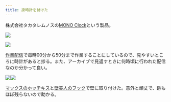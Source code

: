 ```yaml
---
title: 掛時計を付けた
---
```

株式会社タカタレムノスの[MONO Clock](https://www.amazon.co.jp/dp/B004UIT8BK)という製品。

![](https://lh6.googleusercontent.com/8UbQgPEHUIuK76OAO0_ZtJulo7VuiZRNxxP_gHMG3Do9HRwyarXAPm2c0HE0Gz8HrSAB4-cVaIeVXkd5pHZMh81d9NaKK2TX20SWErEQUiDhLofLmFvVMZUR-Kh_6FiKJDJyVXDRU85GGuIlzw)

![](https://lh3.googleusercontent.com/Ekr7-5vgUwH5HwjNO-ZG8Gq8jFjEl8U5mgvpUFXKWv8SNjPdzUKaPR-JJyqLAHBmJcTF_0VeWCTY8_KSblmzdVNsAWCs_qbkwIjm7eJLoyR8FXiEC9VTecvMuKWSFVV0JfH0VIrhL7mIrrdNoQ)

[作業配信](https://www.youtube.com/channel/UC5s-KpSDGzxWPWNv94PnJHw)で毎時00分から50分まで作業することにしているので、見やすいところに時計があると捗る。また、アーカイブで見返すときに何時頃に行われた配信なのか分かって良い。

![](https://lh3.googleusercontent.com/Fm9s-zcsIdagGlWbc-Uh9--KwSJpz9vIdFMeghOOuZHQNE_OP4jHFcu08NJRim6CICzGKW6LHQzUJ6vkHs4iTFlq2j47P0vvMST8bvbUWgfTeXF40J7YWQJjxRpc5fYjOjZaV6Mv_0mWeAVmPA)![](https://lh6.googleusercontent.com/NYzfVX_QPFNnUWCWKbKC2G0M106KxOdPlWf8uxDGfVYRxQ9Hwr32yva5yof4amAxbrzCy_uznMDnqGrI2uAJfIj1QwVvfi-Qr-cTeAOI4rkZYWX5lK0ZUpE-h6e-44PEvz4bzhRcLpNI1MPV9A)

[マックスのホッチキス](https://www.amazon.co.jp/dp/B000O9WRWG)と[壁美人のフック](https://www.amazon.co.jp/dp/B00CU78TDG)で壁に取り付けた。意外と頑丈で、跡もほぼ残らないので助かる。
